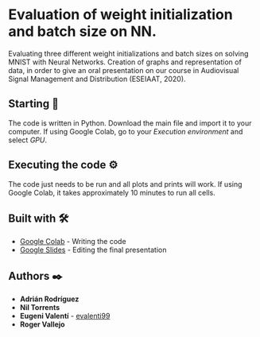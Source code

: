 # Evaluation of weight initialization and batch size on NN.

Evaluating three different weight initializations and batch sizes on solving MNIST with Neural Networks. 
Creation of graphs and representation of data, in order to give an oral presentation on our course in Audiovisual Signal Management and Distribution (ESEIAAT, 2020).

## Starting 🚀

The code is written in Python. Download the main file and import it to your computer. If using Google Colab, go to your _Execution environment_ and select _GPU_.

## Executing the code ⚙️

The code just needs to be run and all plots and prints will work. If using Google Colab, it takes approximately 10 minutes to run all cells. 

## Built with 🛠️

* [Google Colab](https://colab.research.google.com/) - Writing the code
* [Google Slides](https://www.google.es/intl/es/slides/about/) - Editing the final presentation

## Authors ✒️

* **Adrián Rodríguez** 
* **Nil Torrents**
* **Eugeni Valentí** - [evalenti99](https://github.com/evalenti99)
* **Roger Vallejo**
